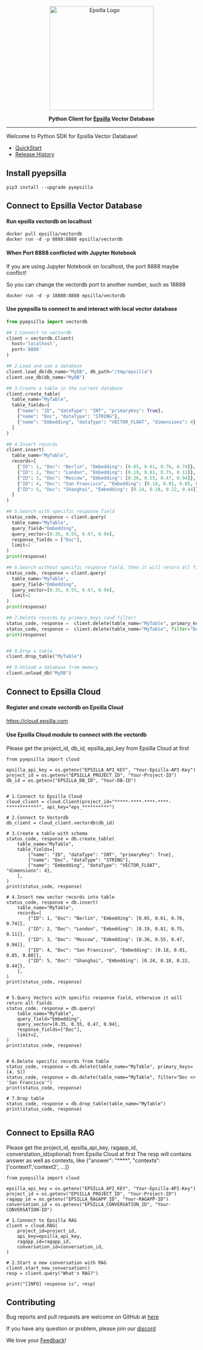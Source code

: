 <p align="center">
    <img width="275" alt="Epsilla Logo" src="https://epsilla-misc.s3.amazonaws.com/epsilla-horizontal.png">
</p>

<p align="center">
    <b>Python Client for <a href="https://github.com/epsilla-cloud/vectordb">Epsilla</a> Vector Database</b>
</p>

<hr />

Welcome to Python SDK for Epsilla Vector Database!
- <a href="https://epsilla-inc.gitbook.io/epsilladb/vector-database/connect-to-a-database">QuickStart</a>
- <a href="https://pypi.org/project/pyepsilla/#history">Release History</a>

## Install pyepsilla
```shell
pip3 install --upgrade pyepsilla
```

## Connect to Epsilla Vector Database

#### Run epsilla vectordb on localhost
```shell
docker pull epsilla/vectordb
docker run -d -p 8888:8888 epsilla/vectordb
```

#### When Port 8888 conflicted with Jupyter Notebook
If you are using Jupyter Notebook on localhost, the port 8888 maybe conflict!

So you can change the vectordb port to another number, such as 18888
```
docker run -d -p 18888:8888 epsilla/vectordb
```

#### Use pyepsilla to connect to and interact with local vector database

```python
from pyepsilla import vectordb

## 1.Connect to vectordb
client = vectordb.Client(
  host='localhost',
  port='8888'
)

## 2.Load and use a database
client.load_db(db_name="MyDB", db_path="/tmp/epsilla")
client.use_db(db_name="MyDB")

## 3.Create a table in the current database
client.create_table(
  table_name="MyTable",
  table_fields=[
    {"name": "ID", "dataType": "INT", "primaryKey": True},
    {"name": "Doc", "dataType": "STRING"},
    {"name": "Embedding", "dataType": "VECTOR_FLOAT", "dimensions": 4}
  ]
)

## 4.Insert records
client.insert(
  table_name="MyTable",
  records=[
    {"ID": 1, "Doc": "Berlin", "Embedding": [0.05, 0.61, 0.76, 0.74]},
    {"ID": 2, "Doc": "London", "Embedding": [0.19, 0.81, 0.75, 0.11]},
    {"ID": 3, "Doc": "Moscow", "Embedding": [0.36, 0.55, 0.47, 0.94]},
    {"ID": 4, "Doc": "San Francisco", "Embedding": [0.18, 0.01, 0.85, 0.80]},
    {"ID": 5, "Doc": "Shanghai", "Embedding": [0.24, 0.18, 0.22, 0.44]}
  ]
)

## 5.Search with specific response field
status_code, response = client.query(
  table_name="MyTable",
  query_field="Embedding",
  query_vector=[0.35, 0.55, 0.47, 0.94],
  response_fields = ["Doc"],
  limit=2
)
print(response)

## 6.Search without specific response field, then it will return all fields
status_code, response = client.query(
  table_name="MyTable",
  query_field="Embedding",
  query_vector=[0.35, 0.55, 0.47, 0.94],
  limit=2
)
print(response)

## 7.Delete records by primary_keys (and filter)
status_code, response =  client.delete(table_name="MyTable", primary_keys=[3, 4])
status_code, response =  client.delete(table_name="MyTable", filter="Doc <> 'San Francisco'")
print(response)


## 8.Drop a table
client.drop_table("MyTable")

## 9.Unload a database from memory
client.unload_db("MyDB")
```


## Connect to Epsilla Cloud

#### Register and create vectordb on Epsilla Cloud
https://cloud.epsilla.com

#### Use Epsilla Cloud module to connect with the vectordb
Please get the project_id, db_id, epsilla_api_key from Epsilla Cloud at first
```python3
from pyepsilla import cloud

epsilla_api_key = os.getenv("EPSILLA_API_KEY", "Your-Epsilla-API-Key")
project_id = os.getenv("EPSILLA_PROJECT_ID", "Your-Project-ID")
db_id = os.getenv("EPSILLA_DB_ID", "Your-DB-ID")


# 1.Connect to Epsilla Cloud
cloud_client = cloud.Client(project_id="*****-****-****-****-************", api_key="eps_**********")

# 2.Connect to Vectordb
db_client = cloud_client.vectordb(db_id)

# 3.Create a table with schema
status_code, response = db.create_table(
    table_name="MyTable",
    table_fields=[
        {"name": "ID", "dataType": "INT", "primaryKey": True},
        {"name": "Doc", "dataType": "STRING"},
        {"name": "Embedding", "dataType": "VECTOR_FLOAT", "dimensions": 4},
    ],
)
print(status_code, response)

# 4.Insert new vector records into table
status_code, response = db.insert(
    table_name="MyTable",
    records=[
        {"ID": 1, "Doc": "Berlin", "Embedding": [0.05, 0.61, 0.76, 0.74]},
        {"ID": 2, "Doc": "London", "Embedding": [0.19, 0.81, 0.75, 0.11]},
        {"ID": 3, "Doc": "Moscow", "Embedding": [0.36, 0.55, 0.47, 0.94]},
        {"ID": 4, "Doc": "San Francisco", "Embedding": [0.18, 0.01, 0.85, 0.80]},
        {"ID": 5, "Doc": "Shanghai", "Embedding": [0.24, 0.18, 0.22, 0.44]},
    ],
)
print(status_code, response)


# 5.Query Vectors with specific response field, otherwise it will return all fields
status_code, response = db.query(
    table_name="MyTable",
    query_field="Embedding",
    query_vector=[0.35, 0.55, 0.47, 0.94],
    response_fields=["Doc"],
    limit=2,
)
print(status_code, response)


# 6.Delete specific records from table
status_code, response = db.delete(table_name="MyTable", primary_keys=[4, 5])
status_code, response = db.delete(table_name="MyTable", filter="Doc <> 'San Francisco'")
print(status_code, response)

# 7.Drop table
status_code, response = db.drop_table(table_name="MyTable")
print(status_code, response)


```


## Connect to Epsilla RAG
Please get the project_id, epsilla_api_key, ragapp_id, converstation_id(optional) from Epsilla Cloud at first
The resp will contains answer as well as contexts, like {"answer": "****", "contexts": ['context1','context2', ...]}

```python3
from pyepsilla import cloud

epsilla_api_key = os.getenv("EPSILLA_API_KEY", "Your-Epsilla-API-Key")
project_id = os.getenv("EPSILLA_PROJECT_ID", "Your-Project-ID")
ragapp_id = os.getenv("EPSILLA_RAGAPP_ID", "Your-RAGAPP-ID")
conversation_id = os.getenv("EPSILLA_CONVERSATION_ID", "Your-CONVERSATION-ID")

# 1.Connect to Epsilla RAG
client = cloud.RAG(
    project_id=project_id,
    api_key=epsilla_api_key,
    ragapp_id=ragapp_id,
    conversation_id=conversation_id,
)

# 2.Start a new conversation with RAG
client.start_new_conversation()
resp = client.query("What's RAG?")

print("[INFO] response is", resp)
```


## Contributing
Bug reports and pull requests are welcome on GitHub at [here](https://github.com/epsilla-cloud/epsilla-python-client)

If you have any question or problem, please join our [discord](https://discord.com/invite/cDaY2CxZc5)

We love your <a href="https://forms.gle/z73ra1sGBxH9wiUR8">Feedback</a>!

